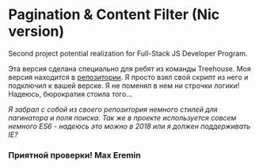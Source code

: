 # Pagination & Content Filter (Nic version)
Second project potential realization for Full-Stack JS Developer Program. 

Эта версия сделана специально для ребят из команды Treehouse. Моя версия находится в [репозитории](https://github.com/ermaxnet/threehouse-project-2.git). Я просто взял свой скрипт из него и подключил к вашей верске. Я не поменял в нем ни строчки логики! Надеюсь, бюрократия стоила того... 

*Я забрал с собой из своего репозитория немного стилей для пагинатора и поля поиска. Так же в проекте используется совсем немного ES6 - надеюсь это можно в 2018 или я должен поддерживать IE?*

### Приятной проверки! Max Eremin